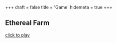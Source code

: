 +++
draft = false
title = 'Game'
hidemeta = true
+++

## Ethereal Farm
[click to play](https://beengo.github.io/etherealfarm/)